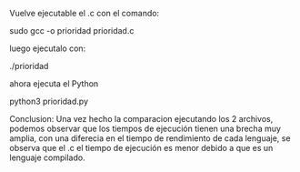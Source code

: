 Vuelve ejecutable el .c con el comando:

sudo gcc -o prioridad prioridad.c

luego ejecutalo con:

./prioridad

ahora ejecuta el Python

python3 prioridad.py

Conclusion: Una vez hecho la comparacion ejecutando los 2 archivos, 
podemos observar que los tiempos de ejecución tienen una brecha muy amplia, 
con una diferecia en el tiempo de rendimiento de cada lenguaje, se observa 
que el .c el tiempo de ejecución es menor debido a que es un lenguaje compilado.
